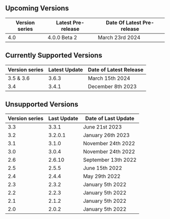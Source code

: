 ## Upcoming Versions

| Version series | Latest Pre-release | Date Of Latest Pre-release |
|-|-|-|
| 4.0 | 4.0.0 Beta 2 | March 23rd 2024 |

## Currently Supported Versions

| Version series | Latest Update | Date of Latest Release |
|-|-|-|
| 3.5 & 3.6 | 3.6.3 | March 15th 2024 |
| 3.4 | 3.4.1 | December 8th 2023 |


## Unsupported Versions

| Version series | Last Update | Date of Last Update |
|-|-|-|
| 3.3 | 3.3.1 | June 21st 2023 |
| 3.2 | 3.2.0.1 | January 26th 2023 |
| 3.1 | 3.1.0 | November 24th 2022 |
| 3.0 | 3.0.4 | November 24th 2022 |
| 2.6 | 2.6.10 | September 13th 2022 |
| 2.5 | 2.5.5 | June 15th 2022 |
| 2.4 | 2.4.4 | May 29th 2022 | 
| 2.3 | 2.3.2 | January 5th 2022 |
| 2.2 | 2.2.3 | January 5th 2022 | 
| 2.1 | 2.1.2 | January 5th 2022 |
| 2.0 | 2.0.2 | January 5th 2022 |
